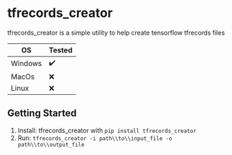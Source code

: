 # tfrecords_creator

tfrecords_creator is a simple utility to help create tensorflow tfrecords files

| OS      | Tested             |
| ------- | ------------------ |
| Windows | :heavy_check_mark: |
| MacOs   | :x:                |
| Linux   | :x:                |

## Getting Started

1. Install: tfrecords_creator with `pip install tfrecords_creator`
2. Run: `tfrecords_creator -i path\\to\\input_file -o path\\to\\output_file`
